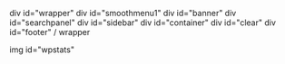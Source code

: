 div id="wrapper"
  div id="smoothmenu1"
  div id="banner"
  div id="searchpanel"
  div id="sidebar"
  div id="container"
  div id="clear"
  div id="footer"
/ wrapper

img id="wpstats"
